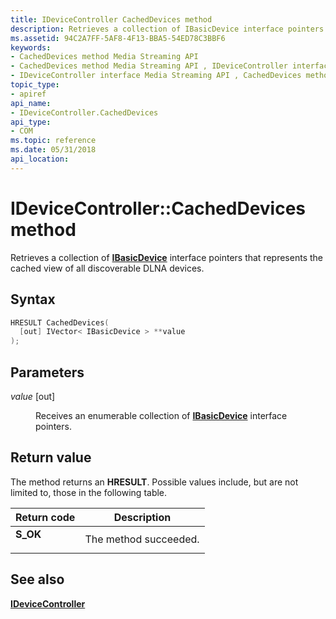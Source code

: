 ```yaml
---
title: IDeviceController CachedDevices method
description: Retrieves a collection of IBasicDevice interface pointers that represents the cached view of all discoverable DLNA devices.
ms.assetid: 94C2A7FF-5AF8-4F13-BBA5-54ED78C3BBF6
keywords:
- CachedDevices method Media Streaming API
- CachedDevices method Media Streaming API , IDeviceController interface
- IDeviceController interface Media Streaming API , CachedDevices method
topic_type:
- apiref
api_name:
- IDeviceController.CachedDevices
api_type:
- COM
ms.topic: reference
ms.date: 05/31/2018
api_location: 
---
```


# IDeviceController::CachedDevices method

Retrieves a collection of [**IBasicDevice**](ibasicdevice.md) interface pointers that represents the cached view of all discoverable DLNA devices.

## Syntax


```C++
HRESULT CachedDevices(
  [out] IVector< IBasicDevice > **value
);
```



## Parameters

<dl> <dt>

*value* \[out\]
</dt> <dd>

Receives an enumerable collection of [**IBasicDevice**](ibasicdevice.md) interface pointers.

</dd> </dl>

## Return value

The method returns an **HRESULT**. Possible values include, but are not limited to, those in the following table.



| Return code                                                                          | Description                      |
|--------------------------------------------------------------------------------------|----------------------------------|
| <dl> <dt>**S\_OK**</dt> </dl> | The method succeeded.<br/> |



 

## See also

<dl> <dt>

[**IDeviceController**](https://msdn.microsoft.com/library/Hh828901(v=VS.85).aspx)
</dt> </dl>

 

 





